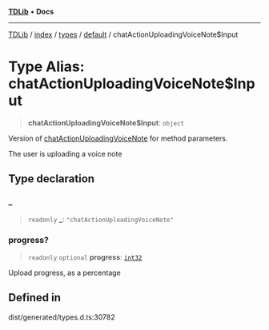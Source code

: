 [**TDLib**](../../../../../../README.md) • **Docs**

***

[TDLib](../../../../../../modules.md) / [index](../../../../../README.md) / [types](../../../README.md) / [default](../README.md) / chatActionUploadingVoiceNote$Input

# Type Alias: chatActionUploadingVoiceNote$Input

> **chatActionUploadingVoiceNote$Input**: `object`

Version of [chatActionUploadingVoiceNote](chatActionUploadingVoiceNote.md) for method parameters.

The user is uploading a voice note

## Type declaration

### \_

> `readonly` **\_**: `"chatActionUploadingVoiceNote"`

### progress?

> `readonly` `optional` **progress**: [`int32`](int32-1.md)

Upload progress, as a percentage

## Defined in

dist/generated/types.d.ts:30782
